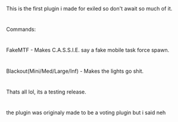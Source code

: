 This is the first plugin i made for exiled so don't await so much of it.
#
Commands:
#
FakeMTF - Makes C.A.S.S.I.E. say a fake mobile task force spawn.
#
Blackout(Mini/Med/Large/Inf) - Makes the lights go shit.
#
Thats all lol, its a testing release.
#
the plugin was originaly made to be a voting plugin but i said neh
